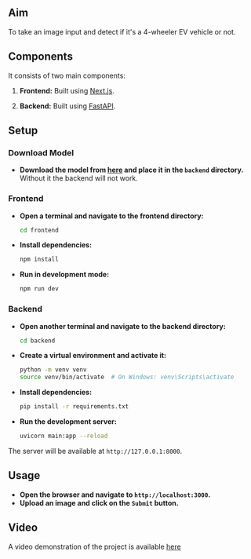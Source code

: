 ## Aim

To take an image input and detect if it's a 4-wheeler EV vehicle or not.

## Components

It consists of two main components:

1. **Frontend:** Built using [Next.js](https://nextjs.org/).

2. **Backend:** Built using [FastAPI](https://fastapi.tiangolo.com/).


## Setup

### Download Model

- **Download the model from [here](https://drive.google.com/drive/folders/1iT8zPK7s4eySwv4ovzBFMSES0tNE52z9?usp=sharing) and place it in the `backend` directory.**
Without it the backend will not work.

### Frontend

- **Open a terminal and navigate to the frontend directory:**
  ```bash
  cd frontend
  ```

- **Install dependencies:**
  ```bash
  npm install
  ```
- **Run in development mode:**
  ```bash
  npm run dev
  ```

### Backend

- **Open another terminal and navigate to the backend directory:**
  ```bash
  cd backend
  ```

- **Create a virtual environment and activate it:**
  ```bash
  python -m venv venv
  source venv/bin/activate  # On Windows: venv\Scripts\activate
  ```
- **Install dependencies:**
  ```bash
  pip install -r requirements.txt
  ```
- **Run the development server:**
  ```bash
  uvicorn main:app --reload
  ```

The server will be available at `http://127.0.0.1:8000`.


## Usage

- **Open the browser and navigate to `http://localhost:3000`.**
- **Upload an image and click on the `Submit` button.**

## Video

A video demonstration of the project is available [here](https://drive.google.com/file/d/1zo88HHezHUK1AY5kUSCTkNI9geCK0HsT/view?usp=sharing)
